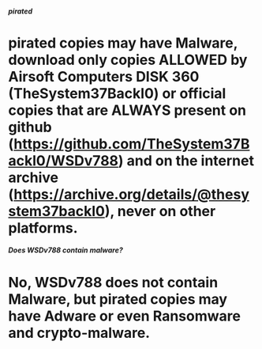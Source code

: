 ##### pirated

pirated copies may have Malware, download only copies ALLOWED by Airsoft Computers DISK 360 (TheSystem37Backl0) or official copies that are ALWAYS present on github (https://github.com/TheSystem37Backl0/WSDv788) and on the internet archive (https://archive.org/details/@thesystem37backl0), never on other platforms.
===============

##### Does WSDv788 contain malware?

No, WSDv788 does not contain Malware, but pirated copies may have Adware or even Ransomware and crypto-malware.
===============
